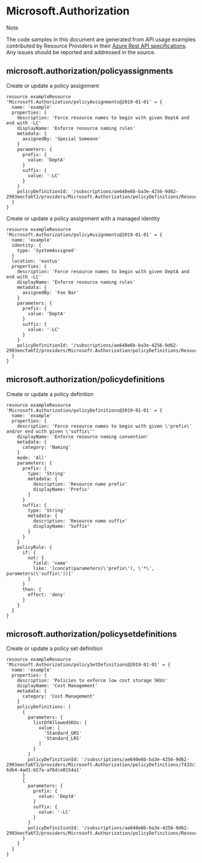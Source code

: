 # Microsoft.Authorization
  
> [!NOTE]
> The code samples in this document are generated from API usage examples contributed by Resource Providers in their [Azure Rest API specifications](https://github.com/Azure/azure-rest-api-specs). Any issues should be reported and addressed in the source.


## microsoft.authorization/policyassignments

Create or update a policy assignment
```bicep
resource exampleResource 'Microsoft.Authorization/policyAssignments@2019-01-01' = {
  name: 'example'
  properties: {
    description: 'Force resource names to begin with given DeptA and end with -LC'
    displayName: 'Enforce resource naming rules'
    metadata: {
      assignedBy: 'Special Someone'
    }
    parameters: {
      prefix: {
        value: 'DeptA'
      }
      suffix: {
        value: '-LC'
      }
    }
    policyDefinitionId: '/subscriptions/ae640e6b-ba3e-4256-9d62-2993eecfa6f2/providers/Microsoft.Authorization/policyDefinitions/ResourceNaming'
  }
}
```

Create or update a policy assignment with a managed identity
```bicep
resource exampleResource 'Microsoft.Authorization/policyAssignments@2019-01-01' = {
  name: 'example'
  identity: {
    type: 'SystemAssigned'
  }
  location: 'eastus'
  properties: {
    description: 'Force resource names to begin with given DeptA and end with -LC'
    displayName: 'Enforce resource naming rules'
    metadata: {
      assignedBy: 'Foo Bar'
    }
    parameters: {
      prefix: {
        value: 'DeptA'
      }
      suffix: {
        value: '-LC'
      }
    }
    policyDefinitionId: '/subscriptions/ae640e6b-ba3e-4256-9d62-2993eecfa6f2/providers/Microsoft.Authorization/policyDefinitions/ResourceNaming'
  }
}
```

## microsoft.authorization/policydefinitions

Create or update a policy definition
```bicep
resource exampleResource 'Microsoft.Authorization/policyDefinitions@2019-01-01' = {
  name: 'example'
  properties: {
    description: 'Force resource names to begin with given \'prefix\' and/or end with given \'suffix\''
    displayName: 'Enforce resource naming convention'
    metadata: {
      category: 'Naming'
    }
    mode: 'All'
    parameters: {
      prefix: {
        type: 'String'
        metadata: {
          description: 'Resource name prefix'
          displayName: 'Prefix'
        }
      }
      suffix: {
        type: 'String'
        metadata: {
          description: 'Resource name suffix'
          displayName: 'Suffix'
        }
      }
    }
    policyRule: {
      if: {
        not: {
          field: 'name'
          like: '[concat(parameters(\'prefix\'), \'*\', parameters(\'suffix\'))]'
        }
      }
      then: {
        effect: 'deny'
      }
    }
  }
}
```

## microsoft.authorization/policysetdefinitions

Create or update a policy set definition
```bicep
resource exampleResource 'Microsoft.Authorization/policySetDefinitions@2019-01-01' = {
  name: 'example'
  properties: {
    description: 'Policies to enforce low cost storage SKUs'
    displayName: 'Cost Management'
    metadata: {
      category: 'Cost Management'
    }
    policyDefinitions: [
      {
        parameters: {
          listOfAllowedSKUs: {
            value: [
              'Standard_GRS'
              'Standard_LRS'
            ]
          }
        }
        policyDefinitionId: '/subscriptions/ae640e6b-ba3e-4256-9d62-2993eecfa6f2/providers/Microsoft.Authorization/policyDefinitions/7433c107-6db4-4ad1-b57a-a76dce0154a1'
      }
      {
        parameters: {
          prefix: {
            value: 'DeptA'
          }
          suffix: {
            value: '-LC'
          }
        }
        policyDefinitionId: '/subscriptions/ae640e6b-ba3e-4256-9d62-2993eecfa6f2/providers/Microsoft.Authorization/policyDefinitions/ResourceNaming'
      }
    ]
  }
}
```
